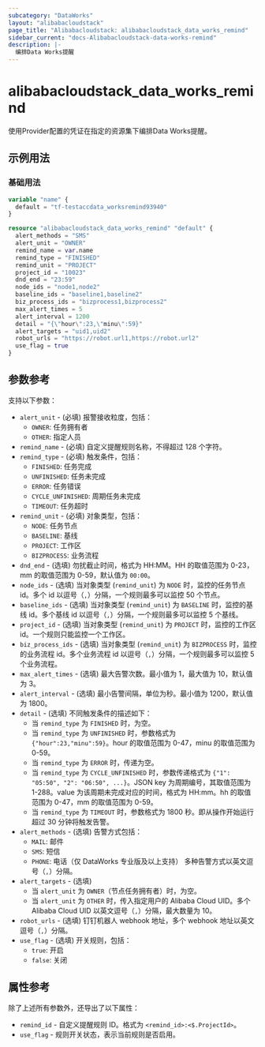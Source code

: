 ```yaml
---
subcategory: "DataWorks"
layout: "alibabacloudstack"
page_title: "Alibabacloudstack: alibabacloudstack_data_works_remind"
sidebar_current: "docs-Alibabacloudstack-data-works-remind"
description: |- 
  编排Data Works提醒
---
```


# alibabacloudstack_data_works_remind

使用Provider配置的凭证在指定的资源集下编排Data Works提醒。

## 示例用法

### 基础用法

```terraform
variable "name" {
  default = "tf-testaccdata_worksremind93940"
}

resource "alibabacloudstack_data_works_remind" "default" {
  alert_methods = "SMS"
  alert_unit = "OWNER"
  remind_name = var.name
  remind_type = "FINISHED"
  remind_unit = "PROJECT"
  project_id = "10023"
  dnd_end = "23:59"
  node_ids = "node1,node2"
  baseline_ids = "baseline1,baseline2"
  biz_process_ids = "bizprocess1,bizprocess2"
  max_alert_times = 5
  alert_interval = 1200
  detail = "{\"hour\":23,\"minu\":59}"
  alert_targets = "uid1,uid2"
  robot_urls = "https://robot.url1,https://robot.url2"
  use_flag = true
}
```

## 参数参考

支持以下参数：

* `alert_unit` - (必填) 报警接收粒度，包括：
  * `OWNER`: 任务拥有者
  * `OTHER`: 指定人员
* `remind_name` - (必填) 自定义提醒规则名称，不得超过 128 个字符。
* `remind_type` - (必填) 触发条件，包括：
  * `FINISHED`: 任务完成
  * `UNFINISHED`: 任务未完成
  * `ERROR`: 任务错误
  * `CYCLE_UNFINISHED`: 周期任务未完成
  * `TIMEOUT`: 任务超时
* `remind_unit` - (必填) 对象类型，包括：
  * `NODE`: 任务节点
  * `BASELINE`: 基线
  * `PROJECT`: 工作区
  * `BIZPROCESS`: 业务流程
* `dnd_end` - (选填) 勿扰截止时间，格式为 HH:MM。HH 的取值范围为 0-23，mm 的取值范围为 0-59，默认值为 `00:00`。
* `node_ids` - (选填) 当对象类型 (`remind_unit`) 为 `NODE` 时，监控的任务节点 id。多个 id 以逗号（`,`）分隔，一个规则最多可以监控 50 个节点。
* `baseline_ids` - (选填) 当对象类型 (`remind_unit`) 为 `BASELINE` 时，监控的基线 id。多个基线 id 以逗号（`,`）分隔，一个规则最多可以监控 5 个基线。
* `project_id` - (选填) 当对象类型 (`remind_unit`) 为 `PROJECT` 时，监控的工作区 id。一个规则只能监控一个工作区。
* `biz_process_ids` - (选填) 当对象类型 (`remind_unit`) 为 `BIZPROCESS` 时，监控的业务流程 id。多个业务流程 id 以逗号（`,`）分隔，一个规则最多可以监控 5 个业务流程。
* `max_alert_times` - (选填) 最大告警次数。最小值为 1，最大值为 10，默认值为 3。
* `alert_interval` - (选填) 最小告警间隔，单位为秒。最小值为 1200，默认值为 1800。
* `detail` - (选填) 不同触发条件的描述如下：
  * 当 `remind_type` 为 `FINISHED` 时，为空。
  * 当 `remind_type` 为 `UNFINISHED` 时，参数格式为 `{"hour":23,"minu":59}`。hour 的取值范围为 0-47，minu 的取值范围为 0-59。
  * 当 `remind_type` 为 `ERROR` 时，传递为空。
  * 当 `remind_type` 为 `CYCLE_UNFINISHED` 时，参数传递格式为 `{"1": "05:50", "2": "06:50", ...}`。JSON key 为周期编号，其取值范围为 1-288。value 为该周期未完成对应的时间，格式为 HH:mm。hh 的取值范围为 0-47，mm 的取值范围为 0-59。
  * 当 `remind_type` 为 `TIMEOUT` 时，参数格式为 1800 秒。即从操作开始运行超过 30 分钟将触发告警。
* `alert_methods` - (选填) 告警方式包括：
  * `MAIL`: 邮件
  * `SMS`: 短信
  * `PHONE`: 电话（仅 DataWorks 专业版及以上支持）
  多种告警方式以英文逗号（`,`）分隔。
* `alert_targets` - (选填)
  * 当 `alert_unit` 为 `OWNER`（节点任务拥有者）时，为空。
  * 当 `alert_unit` 为 `OTHER` 时，传入指定用户的 Alibaba Cloud UID。多个 Alibaba Cloud UID 以英文逗号（`,`）分隔，最大数量为 10。
* `robot_urls` - (选填) 钉钉机器人 webhook 地址，多个 webhook 地址以英文逗号（`,`）分隔。
* `use_flag` - (选填) 开关规则，包括：
  * `true`: 开启
  * `false`: 关闭

## 属性参考

除了上述所有参数外，还导出了以下属性：

* `remind_id` - 自定义提醒规则 ID。格式为 `<remind_id>:<$.ProjectId>`。
* `use_flag` - 规则开关状态，表示当前规则是否启用。